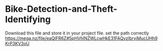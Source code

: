 # Bike-Detection-and-Theft-Identifying

Download this file and store it in your project file.
set the path correctly
https://mega.nz/file/eaQlFR6Z#5pHVhlNZWLcwHkE31FAQvzIbrvjMucUHh9KrP3KV3oU
